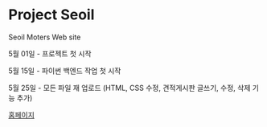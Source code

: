 # Project Seoil

Seoil Moters Web site

5월 01일 - 프로젝트 첫 시작

5월 15일 - 파이썬 백엔드 작업 첫 시작

5월 25일 - 모든 파일 재 업로드 (HTML, CSS 수정, 견적게시판 글쓰기, 수정, 삭제 기능 추가)

<a href="main.html"> 홈페이지 </a>
